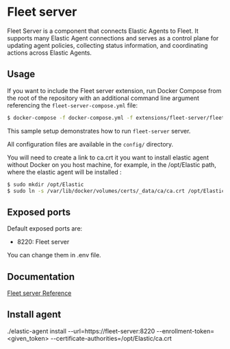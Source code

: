 # Fleet server

Fleet Server is a component that connects Elastic Agents to Fleet. It supports many Elastic Agent connections and serves as a control plane for updating agent policies, collecting status information, and coordinating actions across Elastic Agents. 

## Usage

If you want to include the Fleet server extension, run Docker Compose from the root of the repository with an additional
command line argument referencing the `fleet-server-compose.yml` file:

```bash
$ docker-compose -f docker-compose.yml -f extensions/fleet-server/fleet-server-compose.yml up
```

This sample setup demonstrates how to run `fleet-server` server.

All configuration files are available in the `config/` directory.

You will need to create a link to ca.crt it you want to install elastic agent without Docker on you host machine, for example, in the /opt/Elastic path, where the elastic agent will be installed :

```bash
$ sudo mkdir /opt/Elastic 
$ sudo ln -s /var/lib/docker/volumes/certs/_data/ca/ca.crt /opt/Elastic/ca.crt 
```

## Exposed ports

Default exposed ports are:

- 8220: Fleet server

You can change them in .env file.

## Documentation

[Fleet server Reference](https://www.elastic.co/guide/en/fleet/current/fleet-server.html)


## Install agent

./elastic-agent install --url=https://fleet-server:8220 --enrollment-token=<given_token> --certificate-authorities=/opt/Elastic/ca.crt
